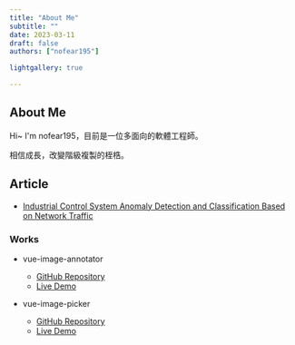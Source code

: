 ```yaml
---
title: "About Me"
subtitle: ""
date: 2023-03-11
draft: false
authors: ["nofear195"]

lightgallery: true

---
```


## About Me

Hi~ I'm nofear195，目前是一位多面向的軟體工程師。

相信成長，改變階級複製的桎梏。

## Article

- [Industrial Control System Anomaly Detection and Classification Based on Network Traffic](https://ieeexplore.ieee.org/document/9758754)

### Works

- vue-image-annotator
  - [GitHub Repository](https://github.com/nofear195/vue-image-annotator)
  - [Live Demo](https://nofear195.github.io/vue-image-annotator/)

- vue-image-picker
  - [GitHub Repository](https://github.com/nofear195/nuxt-image-picker)
  - [Live Demo](https://nofear195.github.io/nuxt-image-picker/)
